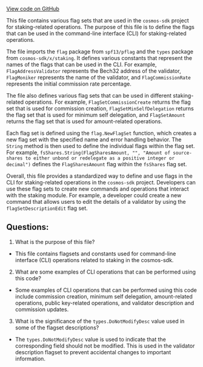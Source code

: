 [View code on GitHub](https://github.com/cosmos/cosmos-sdk/blob/main/x/staking/client/cli/flags.go)

This file contains various flag sets that are used in the `cosmos-sdk` project for staking-related operations. The purpose of this file is to define the flags that can be used in the command-line interface (CLI) for staking-related operations. 

The file imports the `flag` package from `spf13/pflag` and the `types` package from `cosmos-sdk/x/staking`. It defines various constants that represent the names of the flags that can be used in the CLI. For example, `FlagAddressValidator` represents the Bech32 address of the validator, `FlagMoniker` represents the name of the validator, and `FlagCommissionRate` represents the initial commission rate percentage.

The file also defines various flag sets that can be used in different staking-related operations. For example, `FlagSetCommissionCreate` returns the flag set that is used for commission creation, `FlagSetMinSelfDelegation` returns the flag set that is used for minimum self delegation, and `FlagSetAmount` returns the flag set that is used for amount-related operations.

Each flag set is defined using the `flag.NewFlagSet` function, which creates a new flag set with the specified name and error handling behavior. The `String` method is then used to define the individual flags within the flag set. For example, `fsShares.String(FlagSharesAmount, "", "Amount of source-shares to either unbond or redelegate as a positive integer or decimal")` defines the `FlagSharesAmount` flag within the `fsShares` flag set.

Overall, this file provides a standardized way to define and use flags in the CLI for staking-related operations in the `cosmos-sdk` project. Developers can use these flag sets to create new commands and operations that interact with the staking module. For example, a developer could create a new command that allows users to edit the details of a validator by using the `flagSetDescriptionEdit` flag set.
## Questions: 
 1. What is the purpose of this file?
- This file contains flagsets and constants used for command-line interface (CLI) operations related to staking in the cosmos-sdk.

2. What are some examples of CLI operations that can be performed using this code?
- Some examples of CLI operations that can be performed using this code include commission creation, minimum self delegation, amount-related operations, public key-related operations, and validator description and commission updates.

3. What is the significance of the `types.DoNotModifyDesc` value used in some of the flagset descriptions?
- The `types.DoNotModifyDesc` value is used to indicate that the corresponding field should not be modified. This is used in the validator description flagset to prevent accidental changes to important information.